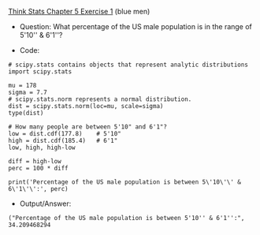 [Think Stats Chapter 5 Exercise 1](http://greenteapress.com/thinkstats2/html/thinkstats2006.html#toc50) (blue men)

* Question: What percentage of the US male population is in the range of 5'10'' & 6'1''?

* Code:
```
# scipy.stats contains objects that represent analytic distributions
import scipy.stats

mu = 178
sigma = 7.7
# scipy.stats.norm represents a normal distribution.
dist = scipy.stats.norm(loc=mu, scale=sigma)
type(dist)

# How many people are between 5'10" and 6'1"?
low = dist.cdf(177.8)    # 5'10"
high = dist.cdf(185.4)   # 6'1"
low, high, high-low

diff = high-low
perc = 100 * diff

print('Percentage of the US male population is between 5\'10\'\' & 6\'1\'\':', perc)
```

* Output/Answer:
```
("Percentage of the US male population is between 5'10'' & 6'1'':", 34.209468294
```

